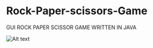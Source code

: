 # Rock-Paper-scissors-Game
GUI ROCK PAPER SCISSOR GAME WRITTEN IN JAVA 




![Alt text](https://i.postimg.cc/GtC7g2Pb/Capture.png "Optional title")
